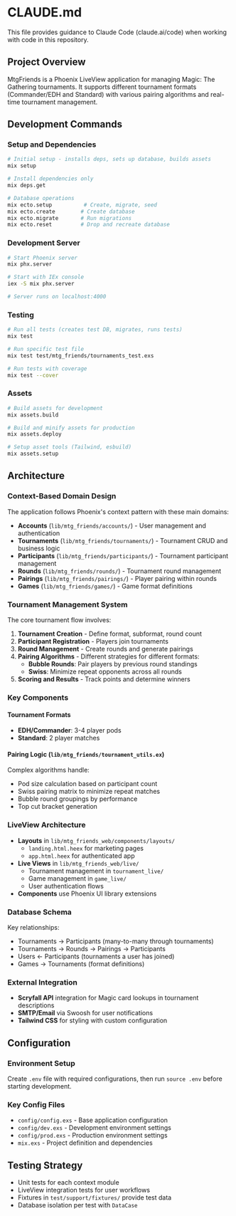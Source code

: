 # CLAUDE.md

This file provides guidance to Claude Code (claude.ai/code) when working with code in this repository.

## Project Overview

MtgFriends is a Phoenix LiveView application for managing Magic: The Gathering tournaments. It supports different tournament formats (Commander/EDH and Standard) with various pairing algorithms and real-time tournament management.

## Development Commands

### Setup and Dependencies
```bash
# Initial setup - installs deps, sets up database, builds assets
mix setup

# Install dependencies only
mix deps.get

# Database operations
mix ecto.setup          # Create, migrate, seed
mix ecto.create        # Create database
mix ecto.migrate       # Run migrations
mix ecto.reset         # Drop and recreate database
```

### Development Server
```bash
# Start Phoenix server
mix phx.server

# Start with IEx console
iex -S mix phx.server

# Server runs on localhost:4000
```

### Testing
```bash
# Run all tests (creates test DB, migrates, runs tests)
mix test

# Run specific test file
mix test test/mtg_friends/tournaments_test.exs

# Run tests with coverage
mix test --cover
```

### Assets
```bash
# Build assets for development
mix assets.build

# Build and minify assets for production
mix assets.deploy

# Setup asset tools (Tailwind, esbuild)
mix assets.setup
```

## Architecture

### Context-Based Domain Design
The application follows Phoenix's context pattern with these main domains:

- **Accounts** (`lib/mtg_friends/accounts/`) - User management and authentication
- **Tournaments** (`lib/mtg_friends/tournaments/`) - Tournament CRUD and business logic  
- **Participants** (`lib/mtg_friends/participants/`) - Tournament participant management
- **Rounds** (`lib/mtg_friends/rounds/`) - Tournament round management
- **Pairings** (`lib/mtg_friends/pairings/`) - Player pairing within rounds
- **Games** (`lib/mtg_friends/games/`) - Game format definitions

### Tournament Management System
The core tournament flow involves:
1. **Tournament Creation** - Define format, subformat, round count
2. **Participant Registration** - Players join tournaments
3. **Round Management** - Create rounds and generate pairings
4. **Pairing Algorithms** - Different strategies for different formats:
   - **Bubble Rounds**: Pair players by previous round standings
   - **Swiss**: Minimize repeat opponents across all rounds
5. **Scoring and Results** - Track points and determine winners

### Key Components

#### Tournament Formats
- **EDH/Commander**: 3-4 player pods
- **Standard**: 2 player matches

#### Pairing Logic (`lib/mtg_friends/tournament_utils.ex`)
Complex algorithms handle:
- Pod size calculation based on participant count
- Swiss pairing matrix to minimize repeat matches
- Bubble round groupings by performance
- Top cut bracket generation

### LiveView Architecture
- **Layouts** in `lib/mtg_friends_web/components/layouts/`
  - `landing.html.heex` for marketing pages
  - `app.html.heex` for authenticated app
- **Live Views** in `lib/mtg_friends_web/live/`
  - Tournament management in `tournament_live/`
  - Game management in `game_live/`
  - User authentication flows
- **Components** use Phoenix UI library extensions

### Database Schema
Key relationships:
- Tournaments → Participants (many-to-many through tournaments)
- Tournaments → Rounds → Pairings → Participants
- Users ← Participants (tournaments a user has joined)
- Games → Tournaments (format definitions)

### External Integration
- **Scryfall API** integration for Magic card lookups in tournament descriptions
- **SMTP/Email** via Swoosh for user notifications
- **Tailwind CSS** for styling with custom configuration

## Configuration

### Environment Setup
Create `.env` file with required configurations, then run `source .env` before starting development.

### Key Config Files
- `config/config.exs` - Base application configuration
- `config/dev.exs` - Development environment settings
- `config/prod.exs` - Production environment settings
- `mix.exs` - Project definition and dependencies

## Testing Strategy
- Unit tests for each context module
- LiveView integration tests for user workflows
- Fixtures in `test/support/fixtures/` provide test data
- Database isolation per test with `DataCase`